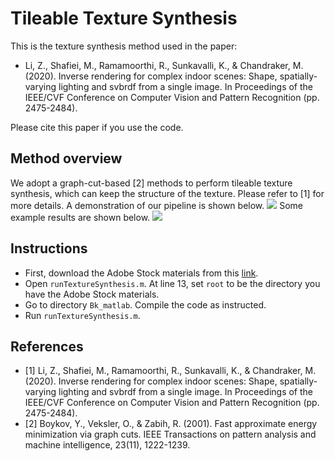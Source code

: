 # Tileable Texture Synthesis 
This is the texture synthesis method used in the paper:
* Li, Z., Shafiei, M., Ramamoorthi, R., Sunkavalli, K., & Chandraker, M. (2020). Inverse rendering for complex indoor scenes: Shape, spatially-varying lighting and svbrdf from a single image. In Proceedings of the IEEE/CVF Conference on Computer Vision and Pattern Recognition (pp. 2475-2484).

Please cite this paper if you use the code.

## Method overview
We adopt a graph-cut-based [2] methods to perform tileable texture synthesis, which can keep the structure of the texture. Please refer to [1] for more details. A demonstration of our pipeline is shown below. 
![](http://cseweb.ucsd.edu/~viscomp/projects/CVPR20InverseIndoor/github/texture_method.png)
Some example results are shown below.
![](http://cseweb.ucsd.edu/~viscomp/projects/CVPR20InverseIndoor/github/texture_result.png)

## Instructions
* First, download the Adobe Stock materials from this [link](https://stock.adobe.com/). 
* Open `runTextureSynthesis.m`. At line 13, set `root` to be the directory you have the Adobe Stock materials. 
* Go to directory `Bk_matlab`. Compile the code as instructed.
* Run `runTextureSynthesis.m`.

## References
* [1] Li, Z., Shafiei, M., Ramamoorthi, R., Sunkavalli, K., & Chandraker, M. (2020). Inverse rendering for complex indoor scenes: Shape, spatially-varying lighting and svbrdf from a single image. In Proceedings of the IEEE/CVF Conference on Computer Vision and Pattern Recognition (pp. 2475-2484).
* [2] Boykov, Y., Veksler, O., & Zabih, R. (2001). Fast approximate energy minimization via graph cuts. IEEE Transactions on pattern analysis and machine intelligence, 23(11), 1222-1239.

